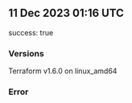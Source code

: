 ## 11 Dec 2023 01:16 UTC

success: true

### Versions

Terraform v1.6.0 on linux_amd64

### Error



